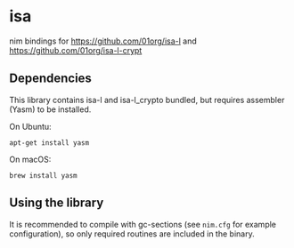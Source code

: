 # isa

nim bindings for https://github.com/01org/isa-l and https://github.com/01org/isa-l-crypt

## Dependencies

This library contains isa-l and isa-l_crypto bundled, but requires assembler (Yasm) to be installed.

On Ubuntu:

```
apt-get install yasm
```

On macOS:

```
brew install yasm
```

## Using the library

It is recommended to compile with gc-sections (see `nim.cfg` for example configuration), so only required routines are included in the binary.
